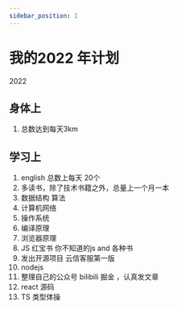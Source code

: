 ```yaml
---
sidebar_position: 1
---
```


# 我的2022 年计划
2022
## 身体上
1. 总数达到每天3km
## 学习上
1. english 总数上每天 20个
2. 多读书，除了技术书籍之外，总量上一个月一本
3. 数据结构  算法
4. 计算机网络
5. 操作系统
6. 编译原理
7. 浏览器原理
8. JS 红宝书 你不知道的js and 各种书
9. 发出开源项目 云信客服第一版
10. nodejs
11. 整理自己的公众号 bilibili 掘金 ，认真发文章
12. react 源码
13. TS 类型体操